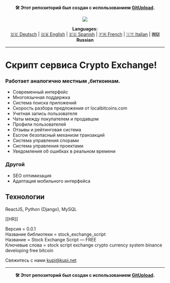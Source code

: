 <p align="center"><b>🛠️ Этот репозиторий был создан с использованием <a href="https://gitupload.com">GitUpload</a>.</b></p>
<p align="center"><a href="https://kupi.net"><img src="https://github.com/markolofsen/stock_exchange_script//blob/master/.banners/banner_ru.png?raw=1" /></a></p>
<p align="center"><b>Languages:</b><br /><a href="https://github.com/markolofsen/stock_exchange_script/blob/master/README_de.md">🇩🇪 Deutsch</a> | <a href="https://github.com/markolofsen/stock_exchange_script/blob/master/README.md">🇬🇧 English</a> | <a href="https://github.com/markolofsen/stock_exchange_script/blob/master/README_es.md">🇪🇸 Spanish</a> | <a href="https://github.com/markolofsen/stock_exchange_script/blob/master/README_fr.md">🇫🇷 French</a> | <a href="https://github.com/markolofsen/stock_exchange_script/blob/master/README_it.md">🇮🇹 Italian</a> | <b>🇷🇺 Russian</b></p>

---

# Скрипт сервиса Crypto Exchange!
### Работает аналогично местным ,биткоинам.

* Современный интерфейс
* Многоязычная поддержка
* Система поиска приложений
* Скорость разбора предложения от localbitcoins.com
* Учетная запись пользователя
* Чаты между покупателем и продавцом
* Профили пользователей
* Отзывы и рейтинговая система
* Escrow безопасный механизм транзакций
* Система управления спорами
* Система управления проектами
* Уведомления об ошибках в реальном времени


### Другой
* SEO оптимизация
* Адаптация мобильного интерфейса

## Технологии
ReactJS, Python (Django), MySQL

[[HR]]

Версия = 0.0.1 <br />
Название библиотеки = stock_exchange_script <br />
Название = Stock Exchange Script — FREE <br />
Ключевые слова = stock script exchange crypto currency system binance developing free bitcoin <br />


Свяжитесь с нами kupi@kupi.net


---

<p align="center"><b>🛠️ Этот репозиторий был создан с использованием <a href="https://gitupload.com">GitUpload</a>.</b></p>